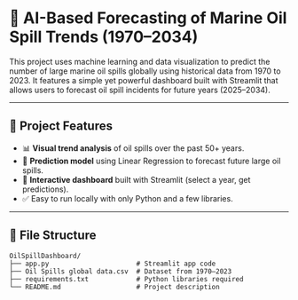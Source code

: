 # 🌊 AI-Based Forecasting of Marine Oil Spill Trends (1970–2034)

This project uses machine learning and data visualization to predict the number of large marine oil spills globally using historical data from 1970 to 2023. It features a simple yet powerful dashboard built with Streamlit that allows users to forecast oil spill incidents for future years (2025–2034).

---

## 🚀 Project Features

- 📊 **Visual trend analysis** of oil spills over the past 50+ years.
- 🔮 **Prediction model** using Linear Regression to forecast future large oil spills.
- 🧭 **Interactive dashboard** built with Streamlit (select a year, get predictions).
- ✅ Easy to run locally with only Python and a few libraries.

---

## 📁 File Structure

```plaintext
OilSpillDashboard/
├── app.py                      # Streamlit app code
├── Oil Spills global data.csv  # Dataset from 1970–2023
├── requirements.txt            # Python libraries required
└── README.md                   # Project description

